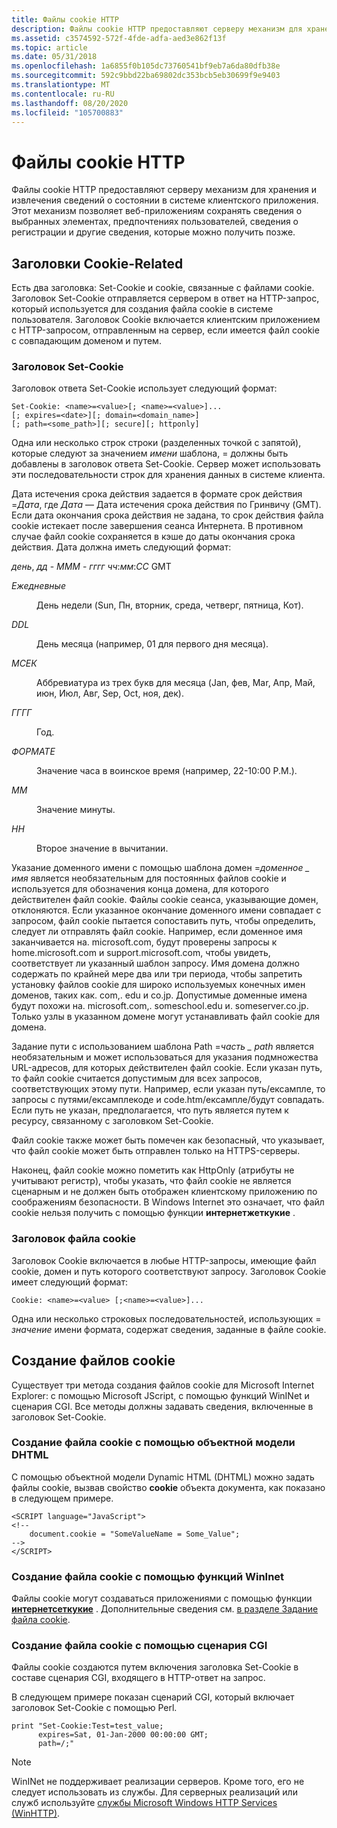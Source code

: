```yaml
---
title: Файлы cookie HTTP
description: Файлы cookie HTTP предоставляют серверу механизм для хранения и извлечения сведений о состоянии в системе клиентского приложения.
ms.assetid: c3574592-572f-4fde-adfa-aed3e862f13f
ms.topic: article
ms.date: 05/31/2018
ms.openlocfilehash: 1a6855f0b105dc73760541bf9eb7a6da80dfb38e
ms.sourcegitcommit: 592c9bbd22ba69802dc353bcb5eb30699f9e9403
ms.translationtype: MT
ms.contentlocale: ru-RU
ms.lasthandoff: 08/20/2020
ms.locfileid: "105700883"
---
```

# <a name="http-cookies"></a>Файлы cookie HTTP

Файлы cookie HTTP предоставляют серверу механизм для хранения и извлечения сведений о состоянии в системе клиентского приложения. Этот механизм позволяет веб-приложениям сохранять сведения о выбранных элементах, предпочтениях пользователей, сведения о регистрации и другие сведения, которые можно получить позже.

## <a name="cookie-related-headers"></a>Заголовки Cookie-Related

Есть два заголовка: Set-Cookie и cookie, связанные с файлами cookie. Заголовок Set-Cookie отправляется сервером в ответ на HTTP-запрос, который используется для создания файла cookie в системе пользователя. Заголовок Cookie включается клиентским приложением с HTTP-запросом, отправленным на сервер, если имеется файл cookie с совпадающим доменом и путем.

### <a name="set-cookie-header"></a>Заголовок Set-Cookie

Заголовок ответа Set-Cookie использует следующий формат:

``` syntax
Set-Cookie: <name>=<value>[; <name>=<value>]...
[; expires=<date>][; domain=<domain_name>]
[; path=<some_path>][; secure][; httponly]
```

Одна или несколько строк строки (разделенных точкой с запятой), которые следуют за значением *имени* шаблона, =  должны быть добавлены в заголовок ответа Set-Cookie. Сервер может использовать эти последовательности строк для хранения данных в системе клиента.

Дата истечения срока действия задается в формате срок действия =*Дата*, где *Дата* — Дата истечения срока действия по Гринвичу (GMT). Если дата окончания срока действия не задана, то срок действия файла cookie истекает после завершения сеанса Интернета. В противном случае файл cookie сохраняется в кэше до даты окончания срока действия. Дата должна иметь следующий формат:

*день*, *дд* - *МММ* - *гггг* *чч*:*мм*:*СС* GMT

<dl> <dt>

<span id="DAY"></span><span id="day"></span>*Ежедневные*
</dt> <dd>

День недели (Sun, Пн, вторник, среда, четверг, пятница, Кот).

</dd> <dt>

<span id="DD"></span><span id="dd"></span>*DDL*
</dt> <dd>

День месяца (например, 01 для первого дня месяца).

</dd> <dt>

<span id="MMM"></span><span id="mmm"></span>*МСЕК*
</dt> <dd>

Аббревиатура из трех букв для месяца (Jan, фев, Mar, Апр, Май, июн, Июл, Авг, Sep, Oct, ноя, дек).

</dd> <dt>

<span id="YYYY"></span><span id="yyyy"></span>*ГГГГ*
</dt> <dd>

Год.

</dd> <dt>

<span id="HH"></span><span id="hh"></span>*ФОРМАТЕ*
</dt> <dd>

Значение часа в воинское время (например, 22-10:00 P.M.).

</dd> <dt>

<span id="MM"></span><span id="mm"></span>*ММ*
</dt> <dd>

Значение минуты.

</dd> <dt>

<span id="SS"></span><span id="ss"></span>*НН*
</dt> <dd>

Второе значение в вычитании.

</dd> </dl>

Указание доменного имени с помощью шаблона домен =*доменное \_ имя* является необязательным для постоянных файлов cookie и используется для обозначения конца домена, для которого действителен файл cookie. Файлы cookie сеанса, указывающие домен, отклоняются. Если указанное окончание доменного имени совпадает с запросом, файл cookie пытается сопоставить путь, чтобы определить, следует ли отправлять файл cookie. Например, если доменное имя заканчивается на. microsoft.com, будут проверены запросы к home.microsoft.com и support.microsoft.com, чтобы увидеть, соответствует ли указанный шаблон запросу. Имя домена должно содержать по крайней мере два или три периода, чтобы запретить установку файлов cookie для широко используемых конечных имен доменов, таких как. com,. edu и co.jp. Допустимые доменные имена будут похожи на. microsoft.com,. someschool.edu и. someserver.co.jp. Только узлы в указанном домене могут устанавливать файл cookie для домена.

Задание пути с использованием шаблона Path =*часть \_ path* является необязательным и может использоваться для указания подмножества URL-адресов, для которых действителен файл cookie. Если указан путь, то файл cookie считается допустимым для всех запросов, соответствующих этому пути. Например, если указан путь/ексампле, то запросы с путями/ексамплекоде и code.htm/ексампле/будут совпадать. Если путь не указан, предполагается, что путь является путем к ресурсу, связанному с заголовком Set-Cookie.

Файл cookie также может быть помечен как безопасный, что указывает, что файл cookie может быть отправлен только на HTTPS-серверы.

Наконец, файл cookie можно пометить как HttpOnly (атрибуты не учитывают регистр), чтобы указать, что файл cookie не является сценарным и не должен быть отображен клиентскому приложению по соображениям безопасности. В Windows Internet это означает, что файл cookie нельзя получить с помощью функции **интернетжеткукие** .

### <a name="cookie-header"></a>Заголовок файла cookie

Заголовок Cookie включается в любые HTTP-запросы, имеющие файл cookie, домен и путь которого соответствуют запросу. Заголовок Cookie имеет следующий формат:

``` syntax
Cookie: <name>=<value> [;<name>=<value>]...
```

Одна или несколько строковых последовательностей, использующих  = *значение* имени формата, содержат сведения, заданные в файле cookie.

## <a name="generating-cookies"></a>Создание файлов cookie

Существует три метода создания файлов cookie для Microsoft Internet Explorer: с помощью Microsoft JScript, с помощью функций WinINet и сценария CGI. Все методы должны задавать сведения, включенные в заголовок Set-Cookie.

### <a name="generating-a-cookie-using-the-dhtml-object-model"></a>Создание файла cookie с помощью объектной модели DHTML

С помощью объектной модели Dynamic HTML (DHTML) можно задать файлы cookie, вызвав свойство **cookie** объекта документа, как показано в следующем примере.

``` syntax
<SCRIPT language="JavaScript">
<!--
    document.cookie = "SomeValueName = Some_Value";
-->
</SCRIPT>
```

### <a name="generating-a-cookie-using-the-wininet-functions"></a>Создание файла cookie с помощью функций WinInet

Файлы cookie могут создаваться приложениями с помощью функции [**интернетсеткукие**](/windows/desktop/api/Wininet/nf-wininet-internetsetcookiea) . Дополнительные сведения см. [в разделе Задание файла cookie](managing-cookies.md).

### <a name="generating-a-cookie-using-a-cgi-script"></a>Создание файла cookie с помощью сценария CGI

Файлы cookie создаются путем включения заголовка Set-Cookie в составе сценария CGI, входящего в HTTP-ответ на запрос.

В следующем примере показан сценарий CGI, который включает заголовок Set-Cookie с помощью Perl.

``` syntax
print "Set-Cookie:Test=test_value; 
      expires=Sat, 01-Jan-2000 00:00:00 GMT;
      path=/;"
```

> [!Note]  
> WinINet не поддерживает реализации серверов. Кроме того, его не следует использовать из службы. Для серверных реализаций или служб используйте [службы Microsoft Windows HTTP Services (WinHTTP)](/windows/desktop/WinHttp/winhttp-start-page).

 

 

 